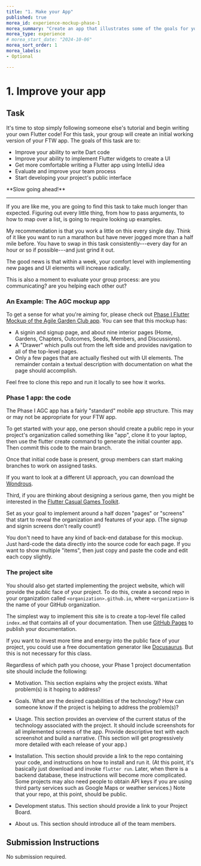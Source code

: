 ```yaml
---
title: "1. Make your App"
published: true
morea_id: experience-mockup-phase-1
morea_summary: "Create an app that illustrates some of the goals for your app"
morea_type: experience
# morea_start_date: "2024-10-06"
morea_sort_order: 1
morea_labels:
- Optional

---
```


# 1. Improve your app

## Task

It's time to stop simply following someone else's tutorial and begin writing your own Flutter code! For this task, your group will create an initial working version of your FTW app. The goals of this task are to:

* Improve your ability to write Dart code
* Improve your ability to implement Flutter widgets to create a UI
* Get more comfortable writing a Flutter app using IntelliJ idea
* Evaluate and improve your team process
* Start developing your project's public interface

<div class="alert alert-warning" role="alert" markdown="1">
<i class="fa-solid fa-circle-exclamation fa-xl"></i> **Slow going ahead!**
<hr/>
If you are like me, you are going to find this task to take much longer than expected. Figuring out every little thing, from how to pass arguments, to how to map over a list, is going to require looking up examples.  

My recommendation is that you work a little on this every single day. Think of it like you want to run a marathon but have never jogged more than a half mile before. You have to swap in this task consistently---every day for an hour or so if possible---and just grind it out.

The good news is that within a week, your comfort level with implementing new pages and UI elements will increase radically.

This is also a moment to evaluate your group process: are you communicating? are you helping each other out?  
</div>

### An Example: The AGC mockup app

To get a sense for what you're aiming for, please check out [Phase I Flutter Mockup of the Agile Garden Club app](https://github.com/philipmjohnson/flutter_agc_mockup_1_f23).  You can see that this mockup has:

* A signin and signup page, and about nine interior pages (Home, Gardens, Chapters, Outcomes, Seeds, Members, and Discussions).  
* A "Drawer" which pulls out from the left side and provides navigation to all of the top-level pages. 
* Only a few pages that are actually fleshed out with UI elements.  The remainder contain a textual description with documentation on what the page should accomplish.

Feel free to clone this repo and run it locally to see how it works. 

### Phase 1 app: the code

The Phase I AGC app has a fairly "standard" mobile app structure. This may or may not be appropriate for your FTW app.  

To get started with your app, one person should create a public repo in your project's organization called something like "app", clone it to your laptop, then use the flutter create command to generate the initial counter app. Then commit this code to the main branch. 

Once that initial code base is present, group members can start making branches to work on assigned tasks.

If you want to look at a different UI approach, you can download the [Wondrous](https://flutter.gskinner.com/wonderous/).

Third, if you are thinking about designing a serious game, then you might be interested in the [Flutter Casual Games Toolkit](https://flutter.dev/games).

Set as your goal to implement around a half dozen "pages" or "screens" that start to reveal the organization and features of your app. (The signup and signin screens don't really count!)  

You don't need to have any kind of back-end database for this mockup. Just hard-code the data directly into the source code for each page. If you want to show multiple "items", then just copy and paste the code and edit each copy slightly. 

### The project site

You should also get started implementing the project website, which will provide the public face of your project. To do this, create a second repo in your organization called `<organization>.github.io`, where `<organization>` is the name of your GitHub organization.  

The simplest way to implement this site is to create a top-level file called `index.md` that contains all of your documentation. Then use [GitHub Pages](https://docs.github.com/en/pages/getting-started-with-github-pages/about-github-pages) to publish your documentation. 

If you want to invest more time and energy into the public face of your project, you could use a free documentation generator like [Docusaurus](https://docusaurus.io/). But this is not necessary for this class.

Regardless of which path you choose, your Phase 1 project documentation site should include the following:

* Motivation. This section explains why the project exists. What problem(s) is it hoping to address?

* Goals.  What are the desired capabilities of the technology? How can someone know if the project is helping to address the problem(s)?

* Usage.  This section provides an overview of the current status of the technology associated with the project. It should include screenshots for all implemented screens of the app.  Provide descriptive text with each screenshot and build a narrative. (This section will get progressively more detailed with each release of your app.) 

* Installation. This section should provide a link to the repo containing your code, and instructions on how to install and run it. (At this point, it's basically just download and invoke `flutter run`. Later, when there is a backend database, these instructions will become more complicated. Some projects may also need people to obtain API keys if you are using third party services such as Google Maps or weather services.)  Note that your repo, at this point, should be public. 

* Development status. This section should provide a link to your Project Board. 

* About us.  This section should introduce all of the team members. 

## Submission Instructions

No submission required.
